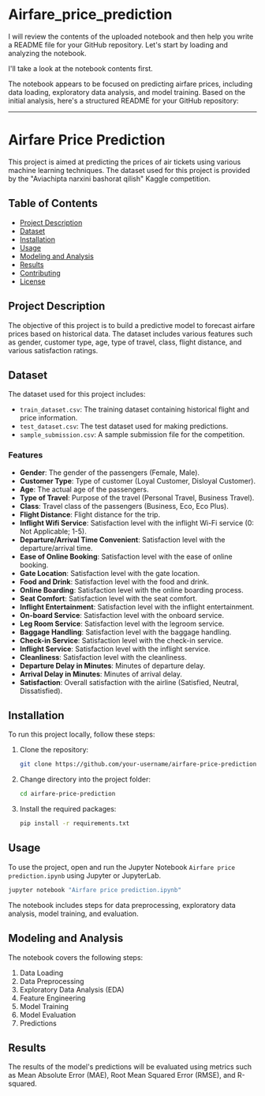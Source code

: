 # Airfare_price_prediction

I will review the contents of the uploaded notebook and then help you write a README file for your GitHub repository. Let's start by loading and analyzing the notebook.

I'll take a look at the notebook contents first.

The notebook appears to be focused on predicting airfare prices, including data loading, exploratory data analysis, and model training. Based on the initial analysis, here's a structured README for your GitHub repository:

---

# Airfare Price Prediction

This project is aimed at predicting the prices of air tickets using various machine learning techniques. The dataset used for this project is provided by the "Aviachipta narxini bashorat qilish" Kaggle competition.

## Table of Contents
- [Project Description](#project-description)
- [Dataset](#dataset)
- [Installation](#installation)
- [Usage](#usage)
- [Modeling and Analysis](#modeling-and-analysis)
- [Results](#results)
- [Contributing](#contributing)
- [License](#license)

## Project Description
The objective of this project is to build a predictive model to forecast airfare prices based on historical data. The dataset includes various features such as gender, customer type, age, type of travel, class, flight distance, and various satisfaction ratings.

## Dataset
The dataset used for this project includes:
- `train_dataset.csv`: The training dataset containing historical flight and price information.
- `test_dataset.csv`: The test dataset used for making predictions.
- `sample_submission.csv`: A sample submission file for the competition.

### Features
- **Gender**: The gender of the passengers (Female, Male).
- **Customer Type**: Type of customer (Loyal Customer, Disloyal Customer).
- **Age**: The actual age of the passengers.
- **Type of Travel**: Purpose of the travel (Personal Travel, Business Travel).
- **Class**: Travel class of the passengers (Business, Eco, Eco Plus).
- **Flight Distance**: Flight distance for the trip.
- **Inflight Wifi Service**: Satisfaction level with the inflight Wi-Fi service (0: Not Applicable; 1-5).
- **Departure/Arrival Time Convenient**: Satisfaction level with the departure/arrival time.
- **Ease of Online Booking**: Satisfaction level with the ease of online booking.
- **Gate Location**: Satisfaction level with the gate location.
- **Food and Drink**: Satisfaction level with the food and drink.
- **Online Boarding**: Satisfaction level with the online boarding process.
- **Seat Comfort**: Satisfaction level with the seat comfort.
- **Inflight Entertainment**: Satisfaction level with the inflight entertainment.
- **On-board Service**: Satisfaction level with the onboard service.
- **Leg Room Service**: Satisfaction level with the legroom service.
- **Baggage Handling**: Satisfaction level with the baggage handling.
- **Check-in Service**: Satisfaction level with the check-in service.
- **Inflight Service**: Satisfaction level with the inflight service.
- **Cleanliness**: Satisfaction level with the cleanliness.
- **Departure Delay in Minutes**: Minutes of departure delay.
- **Arrival Delay in Minutes**: Minutes of arrival delay.
- **Satisfaction**: Overall satisfaction with the airline (Satisfied, Neutral, Dissatisfied).

## Installation
To run this project locally, follow these steps:

1. Clone the repository:
    ```bash
    git clone https://github.com/your-username/airfare-price-prediction.git
    ```
2. Change directory into the project folder:
    ```bash
    cd airfare-price-prediction
    ```
3. Install the required packages:
    ```bash
    pip install -r requirements.txt
    ```

## Usage
To use the project, open and run the Jupyter Notebook `Airfare price prediction.ipynb` using Jupyter or JupyterLab.

```bash
jupyter notebook "Airfare price prediction.ipynb"
```

The notebook includes steps for data preprocessing, exploratory data analysis, model training, and evaluation.

## Modeling and Analysis
The notebook covers the following steps:
1. Data Loading
2. Data Preprocessing
3. Exploratory Data Analysis (EDA)
4. Feature Engineering
5. Model Training
6. Model Evaluation
7. Predictions

## Results
The results of the model's predictions will be evaluated using metrics such as Mean Absolute Error (MAE), Root Mean Squared Error (RMSE), and R-squared.
